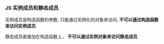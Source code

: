 ### JS 实例成员和静态成员

实例成员是构造函数的参数, 只能通过实例化的对象来访问, **不可以通过构造函数来访问实例成员**



静态成员直接加在构造函数上， **不可以通过实例对象来访问静态成员**
